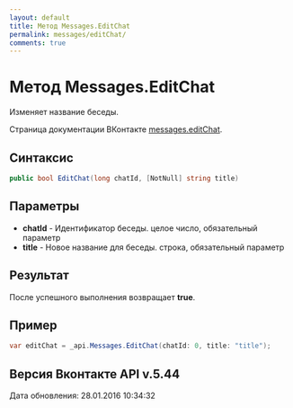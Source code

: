 ```yaml
---
layout: default
title: Метод Messages.EditChat
permalink: messages/editChat/
comments: true
---
```

# Метод Messages.EditChat
Изменяет название беседы.

Страница документации ВКонтакте [messages.editChat](https://vk.com/dev/messages.editChat).

## Синтаксис
``` csharp
public bool EditChat(long chatId, [NotNull] string title)
```

## Параметры
+ **chatId** - Идентификатор беседы. целое число, обязательный параметр
+ **title** - Новое название для беседы. строка, обязательный параметр

## Результат
После успешного выполнения возвращает **true**.

## Пример
``` csharp
var editChat = _api.Messages.EditChat(chatId: 0, title: "title");
```

## Версия Вконтакте API v.5.44
Дата обновления: 28.01.2016 10:34:32
